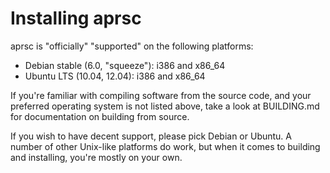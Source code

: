 
Installing aprsc
================

aprsc is "officially" "supported" on the following platforms:

* Debian stable (6.0, "squeeze"): i386 and x86_64
* Ubuntu LTS (10.04, 12.04): i386 and x86_64

If you're familiar with compiling software from the source code, and
your preferred operating system is not listed above, take a look at
BUILDING.md for documentation on building from source.

If you wish to have decent support, please pick Debian or Ubuntu. A number
of other Unix-like platforms do work, but when it comes to building and
installing, you're mostly on your own.


